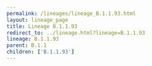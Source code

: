 ```yaml
---
permalink: /lineages/lineage_B.1.1.93.html
layout: lineage_page
title: Lineage B.1.1.93
redirect_to: ../lineage.html?lineage=B.1.1.93
lineage: B.1.1.93
parent: B.1.1
children: ['B.1.1.93']
---
```

